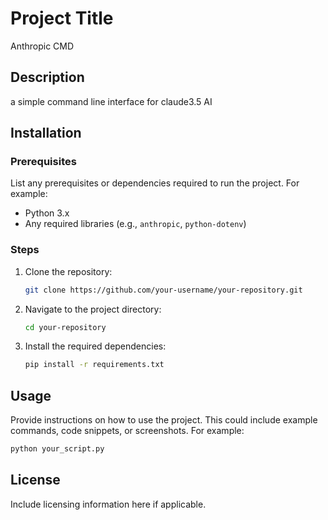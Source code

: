 # Project Title

Anthropic CMD

## Description

a simple command line interface for claude3.5 AI

## Installation

### Prerequisites

List any prerequisites or dependencies required to run the project. For example:

- Python 3.x
- Any required libraries (e.g., `anthropic`, `python-dotenv`)

### Steps

1. Clone the repository:
    ```bash
    git clone https://github.com/your-username/your-repository.git
    ```
2. Navigate to the project directory:
    ```bash
    cd your-repository
    ```
3. Install the required dependencies:
    ```bash
    pip install -r requirements.txt
    ```

## Usage

Provide instructions on how to use the project. This could include example commands, code snippets, or screenshots. For example:

```bash
python your_script.py
```

## License

Include licensing information here if applicable.